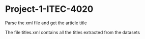 # Project-1-ITEC-4020
Parse the xml file and get the article title

The file titles.xml contains all the titles extracted from the datasets
